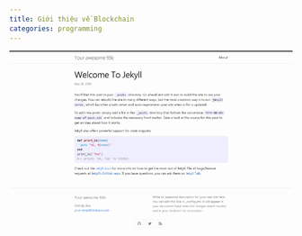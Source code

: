 ```yaml
---
title: Giới thiệu về Blockchain
categories: programming
---
```

![Blockchain](../image/screenshot.png)